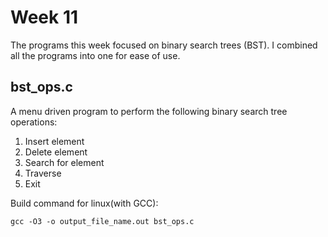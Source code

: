 # Week 11

The programs this week focused on binary search trees (BST). I combined all the programs into one for ease of use.

## bst_ops.c

A menu driven program to perform the following binary search tree operations:

1. Insert element
2. Delete element
3. Search for element
4. Traverse
5. Exit

Build command for linux(with GCC):

```shell
gcc -O3 -o output_file_name.out bst_ops.c
```
